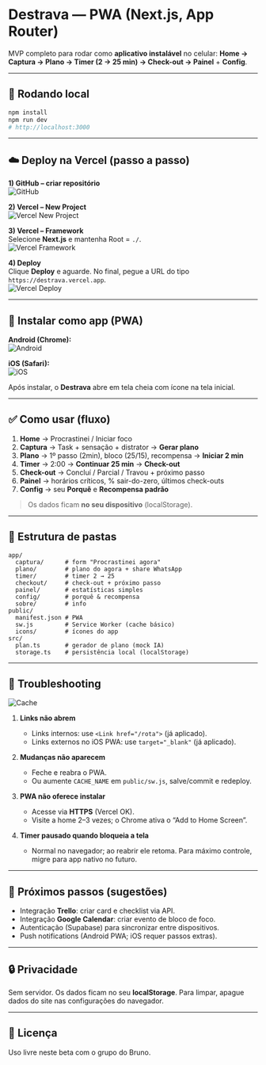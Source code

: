 # Destrava — PWA (Next.js, App Router)

MVP completo para rodar como **aplicativo instalável** no celular:
**Home → Captura → Plano → Timer (2 → 25 min) → Check-out → Painel** + **Config**.

---

## 🚀 Rodando local
```bash
npm install
npm run dev
# http://localhost:3000
```

---

## ☁️ Deploy na Vercel (passo a passo)

**1) GitHub – criar repositório**  
![GitHub](docs/01_github_repo.png)

**2) Vercel – New Project**  
![Vercel New Project](docs/02_vercel_new_project.png)

**3) Vercel – Framework**  
Selecione **Next.js** e mantenha Root = `./`.  
![Vercel Framework](docs/03_vercel_framework.png)

**4) Deploy**  
Clique **Deploy** e aguarde. No final, pegue a URL do tipo `https://destrava.vercel.app`.  
![Vercel Deploy](docs/04_vercel_deploy.png)

---

## 📲 Instalar como app (PWA)
**Android (Chrome):**  
![Android](docs/05_pwa_install_android.png)

**iOS (Safari):**  
![iOS](docs/06_pwa_install_ios.png)

Após instalar, o **Destrava** abre em tela cheia com ícone na tela inicial.

---

## ✅ Como usar (fluxo)
1. **Home** → Procrastinei / Iniciar foco  
2. **Captura** → Task + sensação + distrator → **Gerar plano**  
3. **Plano** → 1º passo (2min), bloco (25/15), recompensa → **Iniciar 2 min**  
4. **Timer** → 2:00 → **Continuar 25 min** → **Check-out**  
5. **Check-out** → Concluí / Parcial / Travou + próximo passo  
6. **Painel** → horários críticos, % sair-do-zero, últimos check-outs  
7. **Config** → seu **Porquê** e **Recompensa padrão**

> Os dados ficam **no seu dispositivo** (localStorage).

---

## 🧰 Estrutura de pastas
```
app/
  captura/      # form "Procrastinei agora"
  plano/        # plano do agora + share WhatsApp
  timer/        # timer 2 → 25
  checkout/     # check-out + próximo passo
  painel/       # estatísticas simples
  config/       # porquê & recompensa
  sobre/        # info
public/
  manifest.json # PWA
  sw.js         # Service Worker (cache básico)
  icons/        # ícones do app
src/
  plan.ts       # gerador de plano (mock IA)
  storage.ts    # persistência local (localStorage)
```

---

## 🛟 Troubleshooting
![Cache](docs/07_troubleshoot_cache.png)

1) **Links não abrem**  
   - Links internos: use `<Link href="/rota">` (já aplicado).  
   - Links externos no iOS PWA: use `target="_blank"` (já aplicado).

2) **Mudanças não aparecem**  
   - Feche e reabra o PWA.  
   - Ou aumente `CACHE_NAME` em `public/sw.js`, salve/commit e redeploy.

3) **PWA não oferece instalar**  
   - Acesse via **HTTPS** (Vercel OK).  
   - Visite a home 2–3 vezes; o Chrome ativa o “Add to Home Screen”.

4) **Timer pausado quando bloqueia a tela**  
   - Normal no navegador; ao reabrir ele retoma. Para máximo controle, migre para app nativo no futuro.

---

## 🧩 Próximos passos (sugestões)
- Integração **Trello**: criar card e checklist via API.  
- Integração **Google Calendar**: criar evento de bloco de foco.  
- Autenticação (Supabase) para sincronizar entre dispositivos.  
- Push notifications (Android PWA; iOS requer passos extras).

---

## 🔒 Privacidade
Sem servidor. Os dados ficam no seu **localStorage**. Para limpar, apague dados do site nas configurações do navegador.

---

## 📜 Licença
Uso livre neste beta com o grupo do Bruno.
